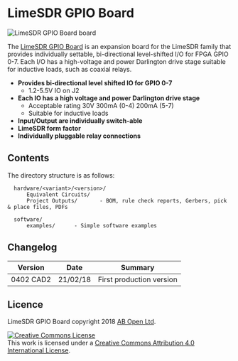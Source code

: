 # LimeSDR GPIO Board

![LimeSDR GPIO Board board](/images/LimeSDR_GPIO_Board_722w.jpg)

The [LimeSDR GPIO Board](https://myriadrf.org/projects/limesdr-gpio-board/) is an expansion board for the LimeSDR family that provides individually settable, bi-directional level-shifted I/O for FPGA GPIO 0-7. Each I/O has a high-voltage and power Darlington drive stage suitable for inductive loads, such as coaxial relays. 

* **Provides bi-directional level shifted IO for GPIO 0-7**
  * 1.2-5.5V IO on J2
* **Each IO has a high voltage and power Darlington drive stage**
  * Acceptable rating 30V 300mA (0-4) 200mA (5-7)
  * Suitable for inductive loads
* **Input/Output are individually switch-able**
* **LimeSDR form factor**
* **Individually pluggable relay connections**

## Contents

The directory structure is as follows:

      hardware/<variant>/<version>/
          Equivalent Circuits/
          Project Outputs/       - BOM, rule check reports, Gerbers, pick & place files, PDFs

      software/
          examples/		 - Simple software examples

## Changelog

| Version   | Date     | Summary
|-----------|----------|--------------------------
| 0402 CAD2 | 21/02/18 | First production version |

## Licence

LimeSDR GPIO Board copyright 2018 [AB Open Ltd](https://abopen.com).

<a rel="license" href="http://creativecommons.org/licenses/by/4.0/"><img alt="Creative Commons License" style="border-width:0" src="http://i.creativecommons.org/l/by/4.0/88x31.png" /></a><br />This work is licensed under a <a rel="license" href="http://creativecommons.org/licenses/by/4.0/">Creative Commons Attribution 4.0 International License</a>.
